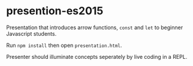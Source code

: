 # presention-es2015

Presentation that introduces arrow functions, `const` and `let` to beginner Javascript students.

Run `npm install` then open `presentation.html`.

Presenter should illuminate concepts seperately by live coding in a REPL.
